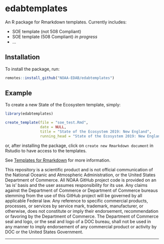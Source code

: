 
<!-- README.md is generated from README.Rmd. Please edit that file -->
edabtemplates
=============

An R package for Rmarkdown templates. Currently includes:

-   SOE template (not 508 Compliant)
-   SOE template (508 Compliant) *in progress*
-   ...

Installation
------------

To install the package, run:

``` r
remotes::install_github("NOAA-EDAB/edabtemplates")
```

Example
-------

To create a new State of the Ecosystem template, simply:

``` r
library(edabtemplates)

create_template(file = "soe_test.Rmd",
                date = NULL, 
                title = "State of the Ecosystem 2019: New England", 
                running_head = "State of the Ecosystem 2019: New England")
```

or, after installing the package, click on `create new Rmarkdown document` in Rstudio to have access to the templates.

See [Templates for Rmarkdown](http://rmarkdown.rstudio.com/developer_document_templates.html) for more information.

This repository is a scientific product and is not official communication of the National Oceanic and Atmospheric Administration, or the United States Department of Commerce. All NOAA GitHub project code is provided on an ‘as is’ basis and the user assumes responsibility for its use. Any claims against the Department of Commerce or Department of Commerce bureaus stemming from the use of this GitHub project will be governed by all applicable Federal law. Any reference to specific commercial products, processes, or services by service mark, trademark, manufacturer, or otherwise, does not constitute or imply their endorsement, recommendation or favoring by the Department of Commerce. The Department of Commerce seal and logo, or the seal and logo of a DOC bureau, shall not be used in any manner to imply endorsement of any commercial product or activity by DOC or the United States Government.

------------------------------------------------------------------------
